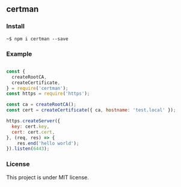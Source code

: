 ## certman

### Install

```
~$ npm i certman --save
```

### Example

```js

const { 
  createRootCA, 
  createCertificate,
} = require('certman');
const https = require('https');

const ca = createRootCA();
const cert = createCertificate({ ca, hostname: 'test.local' });

https.createServer({
  key: cert.key,
  cert: cert.cert,
}, (req, res) => {
    res.end('hello world');
}).listen(6443);
```


### License

This project is under MIT license.